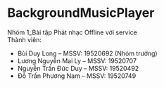 # BackgroundMusicPlayer  
Nhóm 1_Bài tập Phát nhạc Offline với service  
Thành viên:
* Bùi Duy Long – MSSV: 19520692 (Nhóm trưởng)
* Lương Nguyễn Mai Ly – MSSV: 19520707
* Nguyễn Trần Đức Duy – MSSV: 19520492
* Đỗ Trần Phương Nam  – MSSV: 19520749
